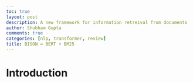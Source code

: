 ```yaml
---
toc: true
layout: post
description: A new framework for information retreival from documents
author: Shubham Gupta
comments: true
categories: [nlp, transformer, review]
title: BISON = BERT + BM25 
---
```


# Introduction
